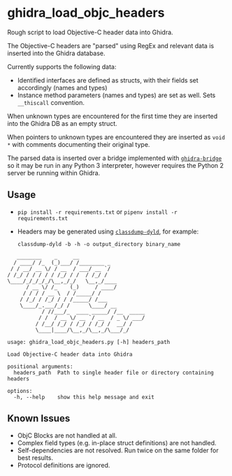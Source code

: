# ghidra_load_objc_headers
Rough script to load Objective-C header data into Ghidra.

The Objective-C headers are "parsed" using RegEx and relevant data is inserted into the Ghidra database.

Currently supports the following data:
* Identified interfaces are defined as structs, with their fields set accordingly (names and types)
* Instance method parameters (names and types) are set as well. Sets `__thiscall` convention.

When unknown types are encountered for the first time they are inserted into the Ghidra DB as an empty struct.

When pointers to unknown types are encountered they are inserted as `void *` with comments documenting their original type.

The parsed data is inserted over a bridge implemented with [`ghidra-bridge`](https://github.com/justfoxing/ghidra_bridge) so it may be run in any Python 3 interpreter, however requires the Python 2 server be running within Ghidra.

## Usage

* `pip install -r requirements.txt` or `pipenv install -r requirements.txt`
* Headers may be generated using [`classdump-dyld`](https://github.com/limneos/classdump-dyld), for example:
  
  ```
  classdump-dyld -b -h -o output_directory binary_name
  ```
  
```
   ________    _     __                     
  / ____/ /_  (_)___/ /________ _
 / / __/ __ \/ / __  / ___/ __ `/
/ /_/ / / / / / /_/ / /  / /_/ /
\____/_/_/_/_/\__,_/_/   \__,_/____
      / __ \/ /_    (_)     / ____/
     / / / / __ \  / /_____/ /
    / /_/ / /_/ / / /_____/ /___
    \____/_.___/_/ /      \____/ __
           / //___/_  ____ _____/ /__  _____
          / /  / __ \/ __ `/ __  / _ \/ ___/
         / /__/ /_/ / /_/ / /_/ /  __/ /
         \____|____/\__,_/\__,_/\___/_/

usage: ghidra_load_objc_headers.py [-h] headers_path

Load Objective-C header data into Ghidra

positional arguments:
  headers_path  Path to single header file or directory containing headers

options:
  -h, --help    show this help message and exit
  ```
  
## Known Issues
* ObjC Blocks are not handled at all.
* Complex field types (e.g. in-place struct definitions) are not handled.
* Self-dependencies are not resolved. Run twice on the same folder for best results.
* Protocol definitions are ignored.